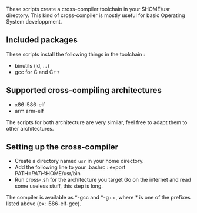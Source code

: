 These scripts create a cross-compiler toolchain in your $HOME/usr directory.
This kind of cross-compiler is mostly useful for basic Operating System developpment.

Included packages
-----------------

These scripts install the following things in the toolchain :
*   binutils (ld, ...)
*   gcc for C and C++

Supported cross-compiling architectures
---------------------------------------

*   x86		i586-elf
*   arm		arm-elf

The scripts for both architecture are very similar, feel free to adapt them to other architectures.

Setting up the cross-compiler
-----------------------------

*   Create a directory named `usr` in your home directory.
*   Add the following line to your .bashrc :
    export PATH=$PATH:$HOME/usr/bin
*   Run cross-<arch>.sh for the architecture you target
    Go on the internet and read some useless stuff, this step is long.

The compiler is available as *-gcc and *-g++, where * is one of the prefixes listed above (ex: i586-elf-gcc).

